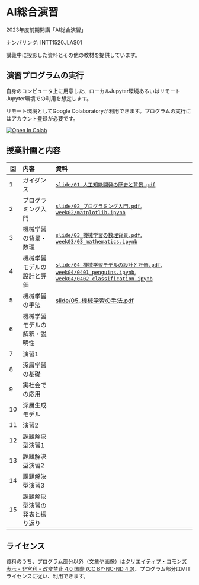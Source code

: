 AI総合演習
=========

2023年度前期開講「AI総合演習」

ナンバリング: INTT1520JLAS01

講義中に投影した資料とその他の教材を提供しています。

## 演習プログラムの実行

自身のコンピュータ上に用意した、ローカルJupyter環境あるいはリモートJupyter環境での利用を想定します。

リモート環境としてGoogle Colaboratoryが利用できます。プログラムの実行にはアカウント登録が必要です。

[![Open In Colab](https://colab.research.google.com/assets/colab-badge.svg)](https://colab.research.google.com/github/uribo/exeai/blob/main/)

## 授業計画と内容

| 回 | 内容 | 資料 |
|----|:-----|:-----|
| 1  | ガイダンス | [`slide/01_人工知能開発の歴史と背景.pdf`](slide/01_人工知能開発の歴史と背景.pdf) |
| 2  | プログラミング入門 | [`slide/02_プログラミング入門.pdf`](slide/02_プログラミング入門.pdf), [`week02/matplotlib.ipynb`](week02/matplotlib.ipynb) |
| 3  | 機械学習の背景・数理 | [`slide/03_機械学習の数理背景.pdf`](slide/03_機械学習の数理背景.pdf), [`week03/03_mathematics.ipynb`](week03/03_mathematics.ipynb) |
| 4  | 機械学習モデルの設計と評価 | [`slide/04_機械学習モデルの設計と評価.pdf`](slide/04_機械学習モデルの設計と評価.pdf), [`week04/0401_penguins.ipynb`](week04/0401_penguins.ipynb), [`week04/0402_classification.ipynb`](week04/0402_classification.ipynb) |
| 5  | 機械学習の手法 | [slide/05_機械学習の手法.pdf](slide/05_機械学習の手法.pdf) |
| 6  | 機械学習モデルの解釈・説明性 | |
| 7  | 演習1 | |
| 8  | 深層学習の基礎 | | 
| 9  | 実社会での応用 | |
| 10 | 深層生成モデル | |
| 11 | 演習2 | |
| 12 | 課題解決型演習1 | |
| 13 | 課題解決型演習2 | |
| 14 | 課題解決型演習3 | |
| 15 | 課題解決型演習の発表と振り返り | |

## ライセンス

資料のうち、プログラム部分以外（文章や画像）は[クリエイティブ・コモンズ 表示 - 非営利 - 改変禁止 4.0 国際 (CC BY-NC-ND 4.0)](https://creativecommons.org/licenses/by-nc-nd/4.0/deed.ja)、プログラム部分はMITライセンスに従い、利用できます。

